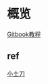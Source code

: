 # 概览

[Gitbook教程](https://blog.csdn.net/lu_embedded/article/details/81100704)

## ref

[小土刀](https://wdxtub.com/interview/14520847747820.html)

